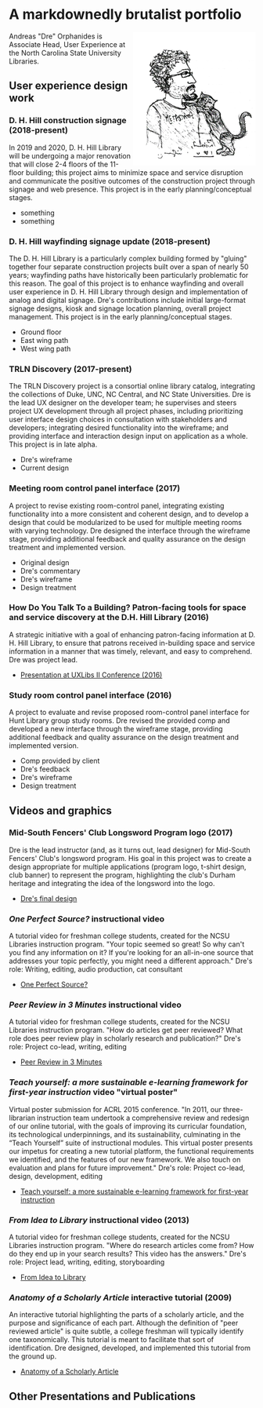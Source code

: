 A markdownedly brutalist portfolio
==================================

<img src="./images/metadata-cat.png" style="float: right; width:250px;" />

Andreas "Dre" Orphanides is Associate Head, User Experience at the North Carolina State University Libraries.

## User experience design work

### D. H. Hill construction signage (2018-present)

In 2019 and 2020, D. H. Hill Library will be undergoing a major renovation that will close 2-4 floors of the 11-floor building; this project aims to minimize space and service disruption and communicate the positive outcomes of the construction project through signage and web presence. This project is in the early planning/conceptual stages.

* something
* something

### D. H. Hill wayfinding signage update (2018-present)

The D. H. Hill Library is a particularly complex building formed by "gluing" together four separate construction projects built over a span of nearly 50 years; wayfinding paths have historically been particularly problematic for this reason. The goal of this project is to enhance wayfinding and overall user experience in D. H. Hill Library through design and implementation of analog and digital signage. Dre's contributions include initial large-format signage designs, kiosk and signage location planning, overall project management. This project is in the early planning/conceptual  stages.

* Ground floor
* East wing path
* West wing path

### TRLN Discovery (2017-present)

The TRLN Discovery project is a consortial online library catalog, integrating the collections of Duke, UNC, NC Central, and NC State Universities. Dre is the lead UX designer on the developer team; he supervises and steers project UX development through all project phases, including prioritizing user interface design choices in consultation with stakeholders and developers; integrating desired functionality into the wireframe; and providing interface and interaction design input on application as a whole. This project is in late alpha.

* Dre's wireframe
* Current design

### Meeting room control panel interface (2017)

A project to revise existing room-control panel, integrating existing functionality into a more consistent and coherent design, and to develop a design that could be modularized to be used for multiple meeting rooms with varying technology. Dre designed the interface through the wireframe stage, providing additional feedback and quality assurance on the design treatment and implemented version.

* Original design
* Dre's commentary
* Dre's wireframe
* Design treatment

### How Do You Talk To a Building? Patron-facing tools for space and service discovery at the D.H. Hill Library (2016)

A strategic initiative with a goal of enhancing patron-facing information at D. H. Hill Library, to ensure that patrons received in-building space and service information in a manner that was timely, relevant, and easy to comprehend. Dre was project lead.

* [Presentation at UXLibs II Conference (2016)](https://docs.google.com/presentation/d/1mFBAnQjX8l3PDYyZnct4f7j3Aeej19FMF4u4L_uXYnM/edit?usp=sharing)

### Study room control panel interface (2016)

A project to evaluate and revise proposed room-control panel interface for Hunt Library group study rooms. Dre revised the provided comp and developed a new interface through the wireframe stage, providing additional feedback and quality assurance on the design treatment and implemented version.

* Comp provided by client
* Dre's feedback
* Dre's wireframe
* Design treatment

## Videos and graphics

### Mid-South Fencers' Club Longsword Program logo (2017)

Dre is the lead instructor (and, as it turns out, lead designer) for Mid-South Fencers' Club's longsword program. His goal in this project was to create a design appropriate for multiple applications (program logo, t-shirt design, club banner) to represent the program, highlighting the club's Durham heritage and integrating the idea of the longsword into the logo.

* [Dre's final design](./images/msfc-longsword.png)

### *One Perfect Source?* instructional video

A tutorial video for freshman college students, created for the NCSU Libraries instruction program. "Your topic seemed so great! So why can't you find any information on it? If you're looking for an all-in-one source that addresses your topic perfectly, you might need a different approach." Dre's role: Writing, editing, audio production, cat consultant

* [One Perfect Source?](https://www.youtube.com/watch?v=X2VR5adTjeM)


### *Peer Review in 3 Minutes* instructional video

A tutorial video for freshman college students, created for the NCSU Libraries instruction program. "How do articles get peer reviewed? What role does peer review play in scholarly research and publication?" Dre's role: Project co-lead, writing, editing

* [Peer Review in 3 Minutes](https://www.youtube.com/watch?v=rOCQZ7QnoN0)

### *Teach yourself: a more sustainable e-learning framework for first-year instruction* video "virtual poster"

Virtual poster submission for ACRL 2015 conference. "In 2011, our three-librarian instruction team undertook a comprehensive
review and redesign of our online tutorial, with the goals of improving its curricular foundation, its technological underpinnings,
and its sustainability, culminating in the “Teach Yourself” suite of instructional modules. This virtual poster presents our impetus
for creating a new tutorial platform, the functional requirements we identified, and the features of our new framework. We also touch
on evaluation and plans for future improvement." Dre's role: Project co-lead, design, development, editing

* [Teach yourself: a more sustainable e-learning framework for first-year instruction](https://www.youtube.com/watch?v=S5LXaaPqJUc)

### *From Idea to Library* instructional video (2013)

A tutorial video for freshman college students, created for the NCSU Libraries instruction program. "Where do research articles come from? How do they end up in your search results? This video has the answers." Dre's role: Project lead, writing, editing, storyboarding

* [From Idea to Library](https://www.youtube.com/watch?v=jaZUAHxSb9k)

### *Anatomy of a Scholarly Article* interactive tutorial (2009)

An interactive tutorial highlighting the parts of a scholarly article, and the purpose and significance of each part. Although the definition of "peer reviewed article" is quite subtle, a college freshman will typically identify one taxonomically. This tutorial is meant to facilitate that sort of identification. Dre designed, developed, and implemented this tutorial from the ground up.

* [Anatomy of a Scholarly Article](http://www.lib.ncsu.edu/tutorials/scholarly-articles/)

## Other Presentations and Publications
